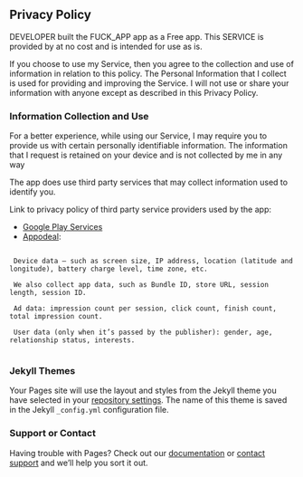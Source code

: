 ## Privacy Policy

DEVELOPER built the FUCK_APP app as a Free app. This SERVICE is provided by at no cost and is intended for use as is.

If you choose to use my Service, then you agree to the collection and use of information in relation to this policy. The Personal Information that I collect is used for providing and improving the Service. I will not use or share your information with anyone except as described in this Privacy Policy.

### Information Collection and Use


For a better experience, while using our Service, I may require you to provide us with certain personally identifiable information. The information that I request is retained on your device and is not collected by me in any way

The app does use third party services that may collect information used to identify you.

Link to privacy policy of third party service providers used by the app:

- [Google Play Services](https://www.google.com/policies/privacy/)
- [Appodeal](https://www.appodeal.com/privacy-policy/):

```

 Device data — such as screen size, IP address, location (latitude and longitude), battery charge level, time zone, etc.

 We also collect app data, such as Bundle ID, store URL, session length, session ID.

 Ad data: impression count per session, click count, finish count, total impression count.

 User data (only when it’s passed by the publisher): gender, age, relationship status, interests.
 
```


### Jekyll Themes

Your Pages site will use the layout and styles from the Jekyll theme you have selected in your [repository settings](https://github.com/SlackBrains/gdprhell.github.io/settings). The name of this theme is saved in the Jekyll `_config.yml` configuration file.

### Support or Contact

Having trouble with Pages? Check out our [documentation](https://help.github.com/categories/github-pages-basics/) or [contact support](https://github.com/contact) and we’ll help you sort it out.
